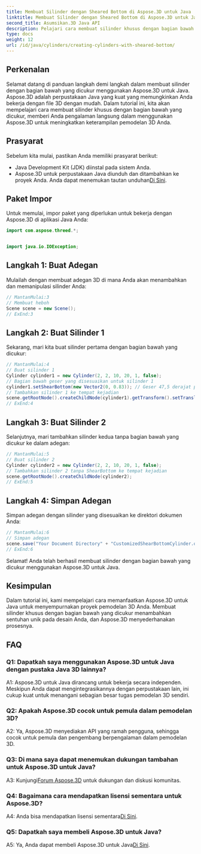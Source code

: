 ```yaml
---
title: Membuat Silinder dengan Sheared Bottom di Aspose.3D untuk Java
linktitle: Membuat Silinder dengan Sheared Bottom di Aspose.3D untuk Java
second_title: Asumsikan.3D Java API
description: Pelajari cara membuat silinder khusus dengan bagian bawah yang dicukur menggunakan Aspose.3D untuk Java. Tingkatkan keterampilan pemodelan 3D Anda dengan panduan langkah demi langkah ini.
type: docs
weight: 12
url: /id/java/cylinders/creating-cylinders-with-sheared-bottom/
---
```

## Perkenalan

Selamat datang di panduan langkah demi langkah dalam membuat silinder dengan bagian bawah yang dicukur menggunakan Aspose.3D untuk Java. Aspose.3D adalah perpustakaan Java yang kuat yang memungkinkan Anda bekerja dengan file 3D dengan mudah. Dalam tutorial ini, kita akan mempelajari cara membuat silinder khusus dengan bagian bawah yang dicukur, memberi Anda pengalaman langsung dalam menggunakan Aspose.3D untuk meningkatkan keterampilan pemodelan 3D Anda.

## Prasyarat

Sebelum kita mulai, pastikan Anda memiliki prasyarat berikut:
- Java Development Kit (JDK) diinstal pada sistem Anda.
-  Aspose.3D untuk perpustakaan Java diunduh dan ditambahkan ke proyek Anda. Anda dapat menemukan tautan unduhan[Di Sini](https://releases.aspose.com/3d/java/).

## Paket Impor

Untuk memulai, impor paket yang diperlukan untuk bekerja dengan Aspose.3D di aplikasi Java Anda:
```java
import com.aspose.threed.*;


import java.io.IOException;
```

## Langkah 1: Buat Adegan

Mulailah dengan membuat adegan 3D di mana Anda akan menambahkan dan memanipulasi silinder Anda:
```java
// MantanMulai:3
// Membuat heboh
Scene scene = new Scene();
// ExEnd:3
```

## Langkah 2: Buat Silinder 1

Sekarang, mari kita buat silinder pertama dengan bagian bawah yang dicukur:
```java
// MantanMulai:4
// Buat silinder 1
Cylinder cylinder1 = new Cylinder(2, 2, 10, 20, 1, false);
// Bagian bawah geser yang disesuaikan untuk silinder 1
cylinder1.setShearBottom(new Vector2(0, 0.83)); // Geser 47,5 derajat pada bidang xy (sumbu z)
// Tambahkan silinder 1 ke tempat kejadian
scene.getRootNode().createChildNode(cylinder1).getTransform().setTranslation(10, 0, 0);
// ExEnd:4
```

## Langkah 3: Buat Silinder 2

Selanjutnya, mari tambahkan silinder kedua tanpa bagian bawah yang dicukur ke dalam adegan:
```java
// MantanMulai:5
// Buat silinder 2
Cylinder cylinder2 = new Cylinder(2, 2, 10, 20, 1, false);
// Tambahkan silinder 2 tanpa ShearBottom ke tempat kejadian
scene.getRootNode().createChildNode(cylinder2);
// ExEnd:5
```

## Langkah 4: Simpan Adegan

Simpan adegan dengan silinder yang disesuaikan ke direktori dokumen Anda:
```java
// MantanMulai:6
// Simpan adegan
scene.save("Your Document Directory" + "CustomizedShearBottomCylinder.obj", FileFormat.WAVEFRONTOBJ);
// ExEnd:6
```

Selamat! Anda telah berhasil membuat silinder dengan bagian bawah yang dicukur menggunakan Aspose.3D untuk Java.

## Kesimpulan

Dalam tutorial ini, kami mempelajari cara memanfaatkan Aspose.3D untuk Java untuk menyempurnakan proyek pemodelan 3D Anda. Membuat silinder khusus dengan bagian bawah yang dicukur menambahkan sentuhan unik pada desain Anda, dan Aspose.3D menyederhanakan prosesnya.

## FAQ

### Q1: Dapatkah saya menggunakan Aspose.3D untuk Java dengan pustaka Java 3D lainnya?

A1: Aspose.3D untuk Java dirancang untuk bekerja secara independen. Meskipun Anda dapat mengintegrasikannya dengan perpustakaan lain, ini cukup kuat untuk menangani sebagian besar tugas pemodelan 3D sendiri.

### Q2: Apakah Aspose.3D cocok untuk pemula dalam pemodelan 3D?

A2: Ya, Aspose.3D menyediakan API yang ramah pengguna, sehingga cocok untuk pemula dan pengembang berpengalaman dalam pemodelan 3D.

### Q3: Di mana saya dapat menemukan dukungan tambahan untuk Aspose.3D untuk Java?

 A3: Kunjungi[Forum Aspose.3D](https://forum.aspose.com/c/3d/18) untuk dukungan dan diskusi komunitas.

### Q4: Bagaimana cara mendapatkan lisensi sementara untuk Aspose.3D?

 A4: Anda bisa mendapatkan lisensi sementara[Di Sini](https://purchase.aspose.com/temporary-license/).

### Q5: Dapatkah saya membeli Aspose.3D untuk Java?

 A5: Ya, Anda dapat membeli Aspose.3D untuk Java[Di Sini](https://purchase.aspose.com/buy).